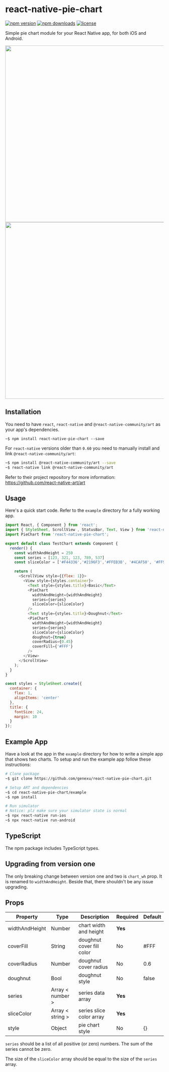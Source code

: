 # react-native-pie-chart
[![npm version](https://img.shields.io/npm/v/react-native-pie-chart)](https://www.npmjs.com/package/react-native-pie-chart)
[![npm downloads](https://img.shields.io/npm/dt/react-native-pie-chart?logo=npm)](https://www.npmjs.com/package/react-native-pie-chart)
[![license](https://img.shields.io/npm/l/react-native-pie-chart)](https://github.com/genexu/react-native-pie-chart/blob/master/LICENSE)

Simple pie chart module for your React Native app, for both iOS and Android.

<img height=560 src="http://i.imgur.com/vVt2K03.png">
<img height=560 src="http://i.imgur.com/IvLKYcx.png">

## Installation

You need to have `react`, `react-native` and `@react-native-community/art` as your app's dependencies.

`~$ npm install react-native-pie-chart --save`

For `react-native` versions older than `0.60` you need to manually install and link `@react-native-community/art`:

```bash
~$ npm install @react-native-community/art --save
~$ react-native link @react-native-community/art
```

Refer to their project repository for more information: https://github.com/react-native-art/art

## Usage

Here's a quick start code. Refer to the `example` directory for a fully working app.

```javascript
import React, { Component } from 'react';
import { StyleSheet, ScrollView , StatusBar, Text, View } from 'react-native';
import PieChart from 'react-native-pie-chart';

export default class TestChart extends Component {
  render() {
    const widthAndHeight = 250
    const series = [123, 321, 123, 789, 537]
    const sliceColor = ['#F44336','#2196F3','#FFEB3B', '#4CAF50', '#FF9800']

    return (
      <ScrollView style={{flex: 1}}>
        <View style={styles.container}>
          <Text style={styles.title}>Basic</Text>
          <PieChart
            widthAndHeight={widthAndHeight}
            series={series}
            sliceColor={sliceColor}
          />
          <Text style={styles.title}>Doughnut</Text>
          <PieChart
            widthAndHeight={widthAndHeight}
            series={series}
            sliceColor={sliceColor}
            doughnut={true}
            coverRadius={0.45}
            coverFill={'#FFF'}
          />
        </View>
      </ScrollView>
    );
  }
}

const styles = StyleSheet.create({
  container: {
    flex: 1,
    alignItems: 'center'
  },
  title: {
    fontSize: 24,
    margin: 10
  }
});
```

## Example App
Have a look at the app in the `example` directory for how to write a simple app that shows two charts.
To setup and run the example app follow these instructions:

```bash
# Clone package
~$ git clone https://github.com/genexu/react-native-pie-chart.git

# Setup ART and dependencies
~$ cd react-native-pie-chart/example
~$ npm install

# Run simulator
# Notice: plz make sure your simulator state is normal
~$ npx react-native run-ios
~$ npx react-native run-android
```

## TypeScript

The npm package includes TypeScript types.

## Upgrading from version one

The only breaking change between version one and two is `chart_wh` prop. It is renamed to `widthAndHeight`. Beside that, there shouldn't be any issue upgrading.

## Props

| Property            | Type                      | Description                        | Required | Default        |
| ------------------- | ------------------------- | ---------------------------------- | -------- | -------------- |
| widthAndHeight      | Number                    | chart width and height             | **Yes**  |                |
| coverFill           | String                    | doughnut cover fill color          |   No     | #FFF           |
| coverRadius         | Number                    | doughnut cover radius              |   No     | 0.6            |
| doughnut            | Bool                      | doughnut style                     |   No     | false          |
| series              | Array < number >          | series data array                  | **Yes**  |                |
| sliceColor          | Array < string >          | series slice color array           | **Yes**  |                |
| style               | Object                    | pie chart style                    |   No     | {}             |

`series` should be a list of all positive (or zero) numbers. The sum of the series cannot be zero.

The size of the `sliceColor` array should be equal to the size of the `series` array.
